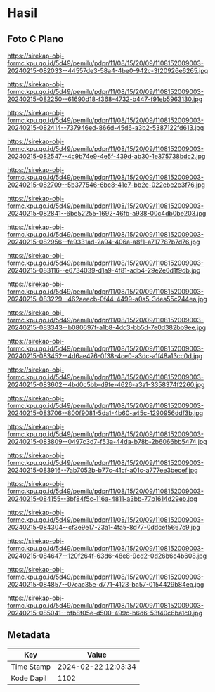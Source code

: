 # Hasil

## Foto C Plano

https://sirekap-obj-formc.kpu.go.id/5d49/pemilu/pdpr/11/08/15/20/09/1108152009003-20240215-082033--44557de3-58a4-4be0-942c-3f20926e6265.jpg

https://sirekap-obj-formc.kpu.go.id/5d49/pemilu/pdpr/11/08/15/20/09/1108152009003-20240215-082250--61690d18-f368-4732-b447-f91eb5963130.jpg

https://sirekap-obj-formc.kpu.go.id/5d49/pemilu/pdpr/11/08/15/20/09/1108152009003-20240215-082414--737946ed-866d-45d6-a3b2-5387122fd613.jpg

https://sirekap-obj-formc.kpu.go.id/5d49/pemilu/pdpr/11/08/15/20/09/1108152009003-20240215-082547--4c9b74e9-4e5f-439d-ab30-1e375738bdc2.jpg

https://sirekap-obj-formc.kpu.go.id/5d49/pemilu/pdpr/11/08/15/20/09/1108152009003-20240215-082709--5b377546-6bc8-41e7-bb2e-022ebe2e3f76.jpg

https://sirekap-obj-formc.kpu.go.id/5d49/pemilu/pdpr/11/08/15/20/09/1108152009003-20240215-082841--6be52255-1692-46fb-a938-00c4db0be203.jpg

https://sirekap-obj-formc.kpu.go.id/5d49/pemilu/pdpr/11/08/15/20/09/1108152009003-20240215-082956--fe9331ad-2a94-406a-a8f1-a717787b7d76.jpg

https://sirekap-obj-formc.kpu.go.id/5d49/pemilu/pdpr/11/08/15/20/09/1108152009003-20240215-083116--e6734039-d1a9-4f81-adb4-29e2e0d1f9db.jpg

https://sirekap-obj-formc.kpu.go.id/5d49/pemilu/pdpr/11/08/15/20/09/1108152009003-20240215-083229--462aeecb-0f44-4499-a0a5-3dea55c244ea.jpg

https://sirekap-obj-formc.kpu.go.id/5d49/pemilu/pdpr/11/08/15/20/09/1108152009003-20240215-083343--b080697f-a1b8-4dc3-bb5d-7e0d382bb9ee.jpg

https://sirekap-obj-formc.kpu.go.id/5d49/pemilu/pdpr/11/08/15/20/09/1108152009003-20240215-083452--4d6ae476-0f38-4ce0-a3dc-a1f48a13cc0d.jpg

https://sirekap-obj-formc.kpu.go.id/5d49/pemilu/pdpr/11/08/15/20/09/1108152009003-20240215-083602--4bd0c5bb-d9fe-4626-a3a1-3358374f2260.jpg

https://sirekap-obj-formc.kpu.go.id/5d49/pemilu/pdpr/11/08/15/20/09/1108152009003-20240215-083706--800f9081-5da1-4b60-a45c-1290956ddf3b.jpg

https://sirekap-obj-formc.kpu.go.id/5d49/pemilu/pdpr/11/08/15/20/09/1108152009003-20240215-083809--0497c3d7-f53a-44da-b78b-2b6066bb5474.jpg

https://sirekap-obj-formc.kpu.go.id/5d49/pemilu/pdpr/11/08/15/20/09/1108152009003-20240215-083916--7ab7052b-b77c-41cf-a01c-a777ee3becef.jpg

https://sirekap-obj-formc.kpu.go.id/5d49/pemilu/pdpr/11/08/15/20/09/1108152009003-20240215-084155--3bf84f5c-116a-4811-a3bb-77b1614d29eb.jpg

https://sirekap-obj-formc.kpu.go.id/5d49/pemilu/pdpr/11/08/15/20/09/1108152009003-20240215-084304--cf3e9e17-23a1-4fa5-8d77-0ddcef5667c9.jpg

https://sirekap-obj-formc.kpu.go.id/5d49/pemilu/pdpr/11/08/15/20/09/1108152009003-20240215-084647--120f264f-63d6-48e8-9cd2-0d26b6c4b608.jpg

https://sirekap-obj-formc.kpu.go.id/5d49/pemilu/pdpr/11/08/15/20/09/1108152009003-20240215-084857--07cac35e-d771-4123-ba57-0154429b84ea.jpg

https://sirekap-obj-formc.kpu.go.id/5d49/pemilu/pdpr/11/08/15/20/09/1108152009003-20240215-085041--bfb8f05e-d500-499c-b6d6-53f40c6ba1c0.jpg


## Metadata

| Key        | Value               |
| ---------- | ------------------- |
| Time Stamp | 2024-02-22 12:03:34 |
| Kode Dapil | 1102                |



